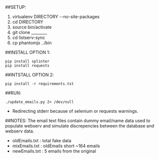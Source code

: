 ##SETUP:
1. virtualenv DIRECTORY --no-site-packages
2. cd DIRECTORY
3. source bin/activate
4. git clone ________
5. cd listserv-sync
6. cp phantomjs ../bin

##INSTALL OPTION 1:
```
pip install splinter
pip install requests
```

##INTSTALL OPTION 2:
```
pip install -r requirements.txt
```

##RUN:
```
./update_emails.py 2> /dev/null
```

* Redirecting stderr because of selenium or requests warnings.

##NOTES:
The email text files contain dummy email/name data used
to populate webserv and simulate discrepencies between the
database and webserv data.

* oldEmails.txt : total fake data
* mixEmails.txt : oldEmails short ~164 emails 
* newEmails.txt : 5 emails from the original
